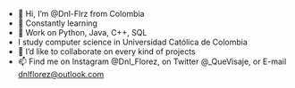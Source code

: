 - 👋 Hi, I’m @Dnl-Flrz from Colombia
- 🌱 Constantly learning
- 💾 Work on Python, Java, C++, SQL
- I study computer science in Universidad Católica de Colombia
- 👀 I’d like to collaborate on every kind of projects
- 📫 Find me on Instagram @Dnl_Florez, on Twitter @_QueVisaje, or E-mail dnlflorez@outlook.com
